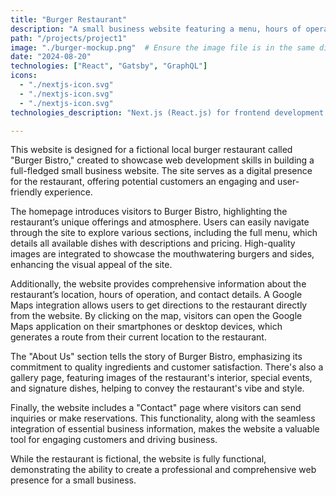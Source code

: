 ```yaml
---
title: "Burger Restaurant"
description: "A small business website featuring a menu, hours of operation, and Google Maps integration for location and directions."
path: "/projects/project1"
image: "./burger-mockup.png"  # Ensure the image file is in the same directory
date: "2024-08-20"
technologies: ["React", "Gatsby", "GraphQL"]
icons: 
  - "./nextjs-icon.svg"
  - "./nextjs-icon.svg"
  - "./nextjs-icon.svg"
technologies_description: "Next.js (React.js) for frontend development with Node.js serverless backend. Firebase integration for real-time database. Finally, the app is deployed/hosted on Vercel.."

---
```




This website is designed for a fictional local burger restaurant called "Burger Bistro," created to showcase web development skills in building a full-fledged small business website. The site serves as a digital presence for the restaurant, offering potential customers an engaging and user-friendly experience.

The homepage introduces visitors to Burger Bistro, highlighting the restaurant’s unique offerings and atmosphere. Users can easily navigate through the site to explore various sections, including the full menu, which details all available dishes with descriptions and pricing. High-quality images are integrated to showcase the mouthwatering burgers and sides, enhancing the visual appeal of the site.

Additionally, the website provides comprehensive information about the restaurant’s location, hours of operation, and contact details. A Google Maps integration allows users to get directions to the restaurant directly from the website. By clicking on the map, visitors can open the Google Maps application on their smartphones or desktop devices, which generates a route from their current location to the restaurant.

The "About Us" section tells the story of Burger Bistro, emphasizing its commitment to quality ingredients and customer satisfaction. There's also a gallery page, featuring images of the restaurant's interior, special events, and signature dishes, helping to convey the restaurant's vibe and style.

Finally, the website includes a "Contact" page where visitors can send inquiries or make reservations. This functionality, along with the seamless integration of essential business information, makes the website a valuable tool for engaging customers and driving business.

While the restaurant is fictional, the website is fully functional, demonstrating the ability to create a professional and comprehensive web presence for a small business.

